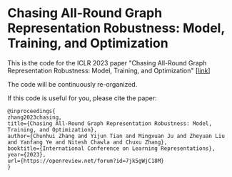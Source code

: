 # Chasing All-Round Graph Representation Robustness: Model, Training, and Optimization
This is the code for the ICLR 2023 paper "Chasing All-Round Graph Representation Robustness: Model, Training, and Optimization" [[link](https://openreview.net/forum?id=7jk5gWjC18M)]

The code will be continuously re-organized.

If this code is useful for you, please cite the paper:
```
@inproceedings{
zhang2023chasing,
title={Chasing All-Round Graph Representation Robustness: Model, Training, and Optimization},
author={Chunhui Zhang and Yijun Tian and Mingxuan Ju and Zheyuan Liu and Yanfang Ye and Nitesh Chawla and Chuxu Zhang},
booktitle={International Conference on Learning Representations},
year={2023},
url={https://openreview.net/forum?id=7jk5gWjC18M}
}
```